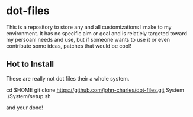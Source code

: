 # dot-files

This is a repository to store any and all customizations I make to my environment. It has no specific aim or goal and is relatiely targeted toward my persoanl needs and use, but if someone wants to use it or even contribute some ideas, patches that would be cool!

## Hot to Install

These are really not dot files their a whole system.

cd $HOME
git clone https://github.com/john-charles/dot-files.git System
./System/setup.sh

and your done!

